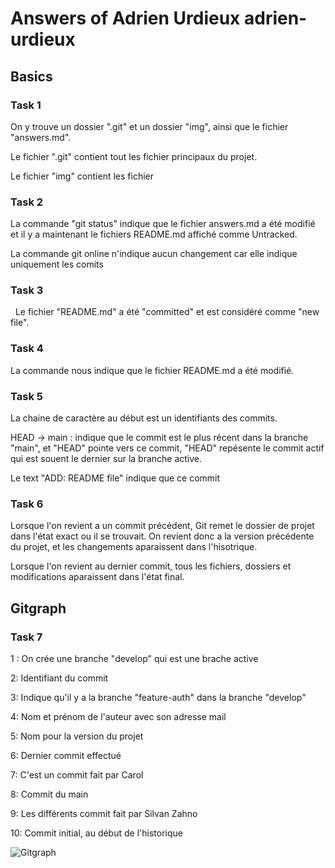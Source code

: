 # Answers of Adrien Urdieux adrien-urdieux

## Basics

### Task 1

On y trouve un dossier ".git" et un dossier "img", ainsi que le fichier "answers.md".

Le fichier ".git" contient tout les fichier principaux du projet.

Le fichier "img" contient les fichier

### Task 2

La commande "git status" indique que le fichier answers.md a été modifié et il y a maintenant le fichiers README.md affiché comme Untracked.

La commande git online n'indique aucun changement car elle indique uniquement les comits

### Task 3

  Le fichier "README.md" a été "committed" et est considéré comme "new file".

### Task 4

La commande nous indique que le fichier README.md a été modifié.

### Task 5

La chaine de caractère au début est un identifiants des commits.

HEAD -> main : indique que le commit est le plus récent dans la branche "main", et "HEAD" pointe vers ce commit, "HEAD" repésente le commit actif qui est souent le dernier sur la branche active.

Le text "ADD: README file" indique que ce commit 

### Task 6

Lorsque l'on revient a un commit précédent, Git remet le dossier de projet dans l'état exact ou il se trouvait. On revient donc a la version précédente du projet, et les changements aparaissent dans l'hisotrique.

Lorsque l'on revient au dernier commit, tous les fichiers, dossiers et modifications aparaissent dans l'état final.

## Gitgraph

### Task 7

1 : On crée une branche "develop" qui est une brache active

2: Identifiant du commit

3: Indique qu'il y a la branche "feature-auth" dans la branche "develop"

4: Nom et prénom de l'auteur avec son adresse mail

5: Nom pour la version du projet

6: Dernier commit effectué

7: C'est un commit fait par Carol

8: Commit du main 

9: Les différents commit fait par Silvan Zahno

10: Commit initial, au  début de l'historique

![Gitgraph](img/gitgraph.svg)